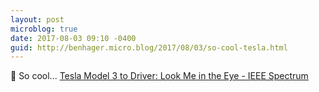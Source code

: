 ```yaml
---
layout: post
microblog: true
date: 2017-08-03 09:10 -0400
guid: http://benhager.micro.blog/2017/08/03/so-cool-tesla.html
---
```

🚗 So cool... [Tesla Model 3 to Driver: Look Me in the Eye - IEEE Spectrum](http://spectrum.ieee.org/cars-that-think/transportation/self-driving/tesla-model-3-to-driver-look-me-in-the-eye)
